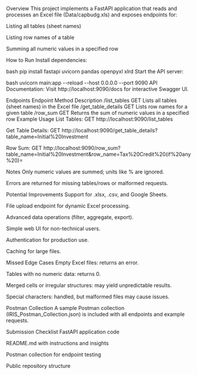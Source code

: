 Overview
This project implements a FastAPI application that reads and processes an Excel file (Data/capbudg.xls) and exposes endpoints for:

Listing all tables (sheet names)

Listing row names of a table

Summing all numeric values in a specified row

How to Run
Install dependencies:

bash
pip install fastapi uvicorn pandas openpyxl xlrd
Start the API server:

bash
uvicorn main:app --reload --host 0.0.0.0 --port 9090
API Documentation:
Visit http://localhost:9090/docs for interactive Swagger UI.

Endpoints
Endpoint	Method	Description
/list_tables	GET	Lists all tables (sheet names) in the Excel file
/get_table_details	GET	Lists row names for a given table
/row_sum	GET	Returns the sum of numeric values in a specified row
Example Usage
List Tables:
GET http://localhost:9090/list_tables

Get Table Details:
GET http://localhost:9090/get_table_details?table_name=Initial%20Investment

Row Sum:
GET http://localhost:9090/row_sum?table_name=Initial%20Investment&row_name=Tax%20Credit%20(if%20any%20)=

Notes
Only numeric values are summed; units like % are ignored.

Errors are returned for missing tables/rows or malformed requests.

Potential Improvements
Support for .xlsx, .csv, and Google Sheets.

File upload endpoint for dynamic Excel processing.

Advanced data operations (filter, aggregate, export).

Simple web UI for non-technical users.

Authentication for production use.

Caching for large files.

Missed Edge Cases
Empty Excel files: returns an error.

Tables with no numeric data: returns 0.

Merged cells or irregular structures: may yield unpredictable results.

Special characters: handled, but malformed files may cause issues.

Postman Collection
A sample Postman collection (IRIS_Postman_Collection.json) is included with all endpoints and example requests.

Submission Checklist
 FastAPI application code

 README.md with instructions and insights

 Postman collection for endpoint testing

 Public repository structure
